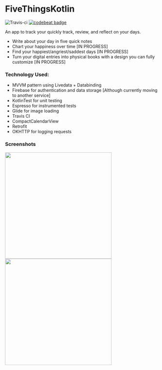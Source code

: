 # FiveThingsKotlin
![Travis-ci](https://travis-ci.org/alisonthemonster/FiveThingsKotlin.svg?branch=master)
[![codebeat badge](https://codebeat.co/badges/3beb40b4-4805-4753-bb9e-7c5991c2d730)](https://codebeat.co/projects/github-com-alisonthemonster-fivethingskotlin-master)

An app to track your quickly track, review, and reflect on your days.
  - Write about your day in five quick notes
  - Chart your happiness over time [IN PROGRESS]
  - Find your happiest/angriest/saddest days [IN PROGRESS]
  - Turn your digital entries into physical books with a design you can fully customize [IN PROGRESS]

### Technology Used:
- MVVM pattern using Livedata + Databinding
- Firebase for authentication and data storage [Although currently moving to another service]
- KotlinTest for unit testing
- Espresso for instrumented tests
- Glide for image loading
- Travis CI
- CompactCalendarView
- Retrofit
- OKHTTP for logging requests


### Screenshots


<img src="https://i.imgur.com/rkX3EZ7.png" width="350"> <img src="https://i.imgur.com/c35QxFl.png" width="350">
